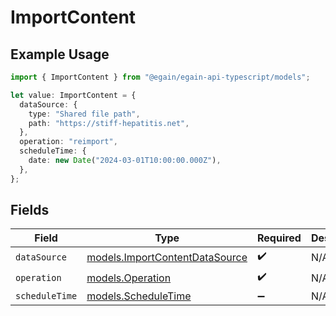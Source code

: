# ImportContent

## Example Usage

```typescript
import { ImportContent } from "@egain/egain-api-typescript/models";

let value: ImportContent = {
  dataSource: {
    type: "Shared file path",
    path: "https://stiff-hepatitis.net",
  },
  operation: "reimport",
  scheduleTime: {
    date: new Date("2024-03-01T10:00:00.000Z"),
  },
};
```

## Fields

| Field                                                                  | Type                                                                   | Required                                                               | Description                                                            |
| ---------------------------------------------------------------------- | ---------------------------------------------------------------------- | ---------------------------------------------------------------------- | ---------------------------------------------------------------------- |
| `dataSource`                                                           | [models.ImportContentDataSource](../models/importcontentdatasource.md) | :heavy_check_mark:                                                     | N/A                                                                    |
| `operation`                                                            | [models.Operation](../models/operation.md)                             | :heavy_check_mark:                                                     | N/A                                                                    |
| `scheduleTime`                                                         | [models.ScheduleTime](../models/scheduletime.md)                       | :heavy_minus_sign:                                                     | N/A                                                                    |